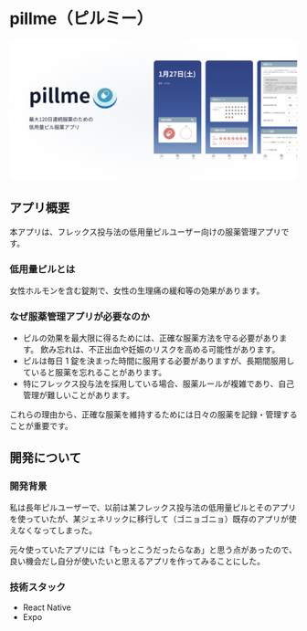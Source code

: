 # pillme（ピルミー）

![pillme](assets/feature-graphic.png)

## アプリ概要

本アプリは、フレックス投与法の低用量ピルユーザー向けの服薬管理アプリです。

### 低用量ピルとは

女性ホルモンを含む錠剤で、女性の生理痛の緩和等の効果があります。

### なぜ服薬管理アプリが必要なのか

-   ピルの効果を最大限に得るためには、正確な服薬方法を守る必要があります。
    飲み忘れは、不正出血や妊娠のリスクを高める可能性があります。
-   ピルは毎日 1 錠を決まった時間に服用する必要がありますが、長期間服用していると服薬を忘れることがあります。
-   特にフレックス投与法を採用している場合、服薬ルールが複雑であり、自己管理が難しいことがあります。

これらの理由から、正確な服薬を維持するためには日々の服薬を記録・管理することが重要です。

## 開発について

### 開発背景

私は長年ピルユーザーで、以前は某フレックス投与法の低用量ピルとそのアプリを使っていたが、某ジェネリックに移行して（ゴニョゴニョ）既存のアプリが使えなくなってしまった。

元々使っていたアプリには「もっとこうだったらなあ」と思う点があったので、良い機会だし自分が使いたいと思えるアプリを作ってみることにした。

### 技術スタック

-   React Native
-   Expo
